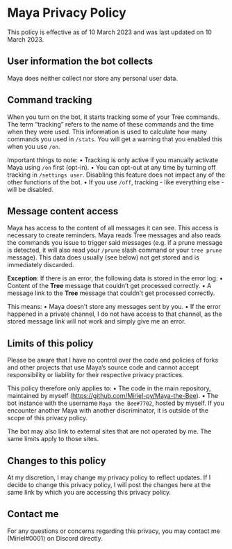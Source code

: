 # Maya Privacy Policy

This policy is effective as of 10 March 2023 and was last updated on 10 March 2023.

## User information the bot collects
Maya does neither collect nor store any personal user data.
## Command tracking
When you turn on the bot, it starts tracking some of your Tree commands. The term “tracking” refers to the name of these commands and the time when they were used.
This information is used to calculate how many commands you used in `/stats`.
You will get a warning that you enabled this when you use `/on`.

Important things to note:
• Tracking is only active if you manually activate Maya using `/on` first (opt-in).
• You can opt-out at any time by turning off tracking in `/settings user`. Disabling this feature does not impact any of the other functions of the bot.
• If you use `/off`, tracking - like everything else - will be disabled.

## Message content access
Maya has access to the content of all messages it can see. This access is necessary to create reminders.
Maya reads Tree messages and also reads the commands you issue to trigger said messages (e.g. if a prune message is detected, it will also read your `/prune` slash command or your `tree prune` message).
This data does usually (see below) not get stored and is immediately discarded.

**Exception**: If there is an error, the following data is stored in the error log:
• Content of the **Tree** message that couldn’t get processed correctly.
• A message link to the **Tree** message that couldn’t get processed correctly.

This means:
• Maya doesn’t store any messages sent by you.
• If the error happened in a private channel, I do not have access to that channel, as the stored message link will not work and simply give me an error.

## Limits of this policy
Please be aware that I have no control over the code and policies of forks and other projects that use Maya’s source code and cannot accept responsibility or liability for their respective privacy practices.

This policy therefore only applies to:
• The code in the main repository, maintained by myself (https://github.com/Miriel-py/Maya-the-Bee).
• The bot instance with the username `Maya the Bee#7702`, hosted by myself. If you encounter another Maya with another discriminator, it is outside of the scope of this privacy policy.

The bot may also link to external sites that are not operated by me. The same limits apply to those sites.

## Changes to this policy
At my discretion, I may change my privacy policy to reflect updates. If I decide to change this privacy policy, I will post the changes here at the same link by which you are accessing this privacy policy.

## Contact me
For any questions or concerns regarding this privacy, you may contact me (Miriel#0001) on Discord directly.

